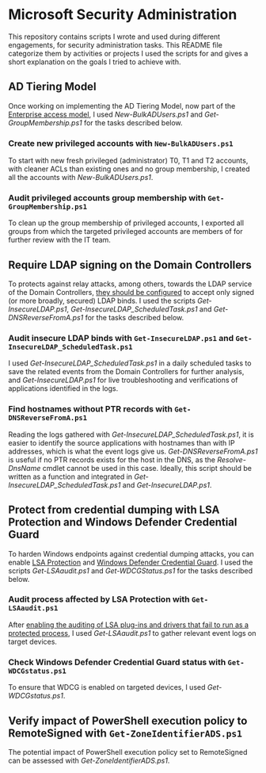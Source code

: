 # Microsoft Security Administration
This repository contains scripts I wrote and used during different engagements, for security administration tasks. This README file categorize them by activities or projects I used the scripts for and gives a short explanation on the goals I tried to achieve with. 

## AD Tiering Model
Once working on implementing the AD Tiering Model, now part of the [Enterprise access model](https://learn.microsoft.com/en-us/security/privileged-access-workstations/privileged-access-access-model), I used *New-BulkADUsers.ps1* and *Get-GroupMembership.ps1* for the tasks described below.

### Create new privileged accounts with `New-BulkADUsers.ps1`
To start with new fresh privileged (administrator) T0, T1 and T2 accounts, with cleaner ACLs than existing ones and no group membership, I created all the accounts with *New-BulkADUsers.ps1*.

### Audit privileged accounts group membership with `Get-GroupMembership.ps1`
To clean up the group membership of privileged accounts, I exported all groups from which the targeted privileged accounts are members of for further review with the IT team.


## Require LDAP signing on the Domain Controllers
To protects against relay attacks, among others, towards the LDAP service of the Domain Controllers, [they should be configured](https://learn.microsoft.com/en-us/troubleshoot/windows-server/identity/enable-ldap-signing-in-windows-server) to accept only signed (or more broadly, secured) LDAP binds. I used the scripts *Get-InsecureLDAP.ps1*, *Get-InsecureLDAP_ScheduledTask.ps1* and *Get-DNSReverseFromA.ps1* for the tasks described below.

### Audit insecure LDAP binds with `Get-InsecureLDAP.ps1` and `Get-InsecureLDAP_ScheduledTask.ps1`
I used *Get-InsecureLDAP_ScheduledTask.ps1* in a daily scheduled tasks to save the related events from the Domain Controllers for further analysis, and *Get-InsecureLDAP.ps1* for live troubleshooting and verifications of applications identified in the logs.

### Find hostnames without PTR records with `Get-DNSReverseFromA.ps1`
Reading the logs gathered with *Get-InsecureLDAP_ScheduledTask.ps1*, it is easier to identify the source applications with hostnames than with IP addresses, which is what the event logs give us. *Get-DNSReverseFromA.ps1* is useful if no PTR records exists for the host in the DNS, as the *Resolve-DnsName* cmdlet cannot be used in this case.
Ideally, this script should be written as a function and integrated in *Get-InsecureLDAP_ScheduledTask.ps1* and *Get-InsecureLDAP.ps1*.


## Protect from credential dumping with LSA Protection and Windows Defender Credential Guard
To harden Windows endpoints against credential dumping attacks, you can enable [LSA Protection](https://learn.microsoft.com/en-us/windows-server/security/credentials-protection-and-management/configuring-additional-lsa-protection) and [Windows Defender Credential Guard](https://learn.microsoft.com/en-us/windows/security/identity-protection/credential-guard/credential-guard-manage). I used the scripts *Get-LSAaudit.ps1* and *Get-WDCGStatus.ps1* for the tasks described below.

### Audit process affected by LSA Protection with `Get-LSAaudit.ps1`
After [enabling the auditing of LSA plug-ins and drivers that fail to run as a protected process](https://learn.microsoft.com/en-us/windows-server/security/credentials-protection-and-management/configuring-additional-lsa-protection#auditing-to-identify-lsa-plug-ins-and-drivers-that-fail-to-run-as-a-protected-process), I used *Get-LSAaudit.ps1* to gather relevant event logs on target devices.

### Check Windows Defender Credential Guard status with `Get-WDCGstatus.ps1`
To ensure that WDCG is enabled on targeted devices, I used *Get-WDCGstatus.ps1*.


## Verify impact of PowerShell execution policy to RemoteSigned with `Get-ZoneIdentifierADS.ps1`
The potential impact of PowerShell execution policy set to RemoteSigned can be assessed with *Get-ZoneIdentifierADS.ps1*.